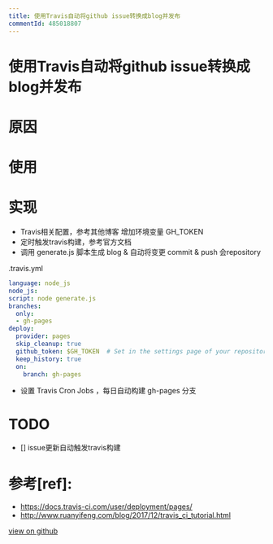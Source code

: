 ```yaml
---
title: 使用Travis自动将github issue转换成blog并发布
commentId: 485018807
---
```

# 使用Travis自动将github issue转换成blog并发布

# 原因

# 使用

# 实现
- Travis相关配置，参考其他博客
增加环境变量 GH_TOKEN
- 定时触发travis构建，参考官方文档
- 调用 generate.js 脚本生成 blog  & 自动将变更 commit & push 会repository

.travis.yml
```yaml
language: node_js
node_js:
script: node generate.js
branches:
  only:
  - gh-pages
deploy:
  provider: pages
  skip_cleanup: true
  github_token: $GH_TOKEN  # Set in the settings page of your repository, as a secure variable
  keep_history: true
  on:
    branch: gh-pages
```
- 设置 Travis Cron Jobs ，每日自动构建 gh-pages 分支

# TODO
- [] issue更新自动触发travis构建
# 参考[ref]:
- https://docs.travis-ci.com/user/deployment/pages/
- http://www.ruanyifeng.com/blog/2017/12/travis_ci_tutorial.html

    
[view on github](https://github.com/lotosbin/lotosbin.github.io/issues/15)
    